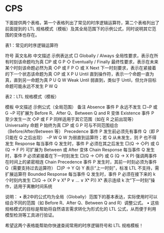 # CPS
下面提供两个表格，第一个表格列出了常见的时序逻辑运算符，第二个表格列出了前面提到的 LTL 规格模式（模板）及其全局范围下的示例公式，同时说明其它范围的变体也存在。

表1：常见的时序逻辑运算符

符号	英文名称	中文描述	示例表达式
□	Globally / Always	全局性要求，表示在所有时刻该命题均为真	□P 或 G P
◇	Eventually / Finally	最终性要求，表示在未来某个时刻该命题必然为真	◇P 或 F P
○ 或 X	Next	下一时刻要求，表示在紧接着的下一个状态该命题为真	○P 或 X P
U	Until	直到操作符，表示一个命题一直为真，直到另一命题为真	P U Q
W	Weak Until	弱直到，类似于 Until，但允许目标命题可能永远不发生	P W Q

表2：LTL 规格模式（模板）

模板	中文描述	示例公式（全局范围）	备注
Absence	事件 P 永远不发生	□¬P 或 G ¬P	可扩展为 Before R、After Q、Between Q and R 变体
Existence	事件 P 至少发生一次	◇P 或 F P	同样适用于其它范围（如在 R 之前出现等）
Universality	命题 P 始终为真	□P 或 G P	可与不同范围组合（Before/After/Between 等）
Precedence	事件 P 发生前必须先有事件 Q（即 P 只能在 Q 之后出现）	¬P W Q	W 为弱直到运算符；若 Q 从未发生，则 P 也不得发生
Response	每当事件 Q 发生时，事件 P 必须在其之后发生	□(Q → ◇P) 或 G (Q → F P)	可扩展为 Between 或 After 变体
Chain Response	每当事件 Q 发生时，事件 P 必须紧接着在下一时刻发生	□(Q → ○P) 或 G (Q → X P)	强调两事件在时间上的紧密相连
Chain Precedence	事件 P 发生时，其前一时刻必须为事件 Q（需要支持过去运算符）	□(P → Y Q)	Y 表示“上一时刻”，标准 LTL 不支持，需扩展运算符
Bounded Response	每当事件 Q 发生时，事件 P 必须在接下来的 k 个时刻内发生	□(Q → (X P ∨ X² P ∨ … ∨ Xᵏ P))	Xᵏ 表示连续 k 次“下一时刻”操作，适用于离散时间系统

说明：
	•	表2中的公式均为全局（Globally）范围下的基本表达，实际使用时可以结合不同的范围（如 Before R、After Q、Between Q and R）调整公式。
	•	这些规格模式的目标是帮助将自然语言需求转化为形式化的 LTL 公式，从而便于利用模型检测等工具进行验证。

希望这两个表格能帮助你快速查阅常用的时序逻辑符号和 LTL 规格模板！
